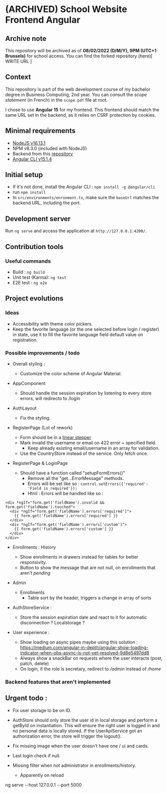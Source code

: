 # (ARCHIVED) School Website Frontend Angular

## Archive note
This repository will be archived as of **08/02/2022 (D/M/Y), 9PM (UTC+1 Brussels)** for school access.
You can find the forked repository (here)[  WRITE URL ]

## Context
This repository is part of the web development course of my bachelor degree in Business Computing, 2nd year.
You can consult the *scope statement* (in French) in the `scope.pdf` file at root.

I chose to use **Angular 15** for my frontend.
This frontend should match the same URL set in the backend, as it relies on CSRF protection by cookies.

## Minimal requirements
- [NodeJS v16.13.1](https://nodejs.org/en/download/)
- NPM v8.3.0 (included with NodeJS)
- Backend from this [repository](https://github.com/PinsonJulien/school-website-backend-laravel)
- [Angular CLI v15.1.4](https://angular.io/guide/setup-local#install-the-angular-cli)

## Initial setup 
- If it's not done, install the Angular CLI : `npm install -g @angular/cli`
- run `npm install`
- In `src/environments/enronment.ts`, make sure the `baseUrl` matches the backend URL, including the port.

## Development server
Run `ng serve` and access the application at `http://127.0.0.1:4200/`.

## Contribution tools

### Useful commands
- Build : `ng build`
- Unit test (Karma): `ng test`
- E2E test : `ng e2e`

## Project evolutions

### Ideas

- Accessibility with theme color pickers.
- Keep the favorite language (or the one selected before login / register) in state, use it to fill the favorite language field default value on registration.

### Possible improvements / todo

- Overall styling :
  - Customize the color scheme of Angular Material.

- AppComponent
  - Should handle the session expiration by listening to every store errors, will redirecto to /login

- AuthLayout
  - Fix the styling.

- RegisterPage (Lot of rework)
  - Form should be in a [linear stepper](https://material.angular.io/components/stepper/overview)
  - Mark invalid the username or email on 422 error + specified field.
    - Keep already existing email/username in an array for validation.
  - Use the CountryStore instead of the service. Only fetch once.

- RegisterPage & LoginPage
  - Should have a function called "setupFormErrors()"
    - Remove all the "get...ErrorMessage" methods.
    - Errors will be set like so : `control.setErrors({'required': 'Field is required'});`
    - Html : Errors will be handled like so :
```
<div *ngIf="form.get('fieldName').invalid && form.get('fieldName').touched">
  <div *ngIf="form.get('fieldName').errors['required']">
    {{ form.get('fieldName').errors['required'] }}
  </div>
  <div *ngIf="form.get('fieldName').errors['custom']">
    {{ form.get('fieldName').errors['custom'] }}
  </div>
</div>
```

- Enrollments : History
  - Show enrollments in drawers instead for tables for better responsivity.
  - Button to show the message that are not null, on enrollments that aren't *pending*

- Admin
  - Enrollments
    - Table sort by the header, triggers a change in array of sorts

- AuthStoreService : 
  - Store the session expiration date and react to it for automatic disconnection ? Localstorage ?

- User experience : 
  - Show loading on async pipes maybe using this solution : https://medium.com/angular-in-depth/angular-show-loading-indicator-when-obs-async-is-not-yet-resolved-9d8e5497dd8
  - Always show a snackBar on requests where the user interacts (post, patch, delete)
  - On login, if  the role is secretary, redirect to */admin* instead of */home*


### Backend features that aren't implemented 

## Urgent todo :
- Fix user storage to be on ID.

- AuthStore should only store the user id in local storage and perform a getById on instantiation. This will ensure the right user is logged in and no personal data is locally stored. If the UserApiService got an authorization error, the store will trigger the logout().

- Fix missing image when the user doesn't have one / ui and cards.
- Last login check if null.



- Missing filter when not administrator in enrollments/history.
    - Apparently on reload


ng serve --host 127.0.0.1 --port 5000
